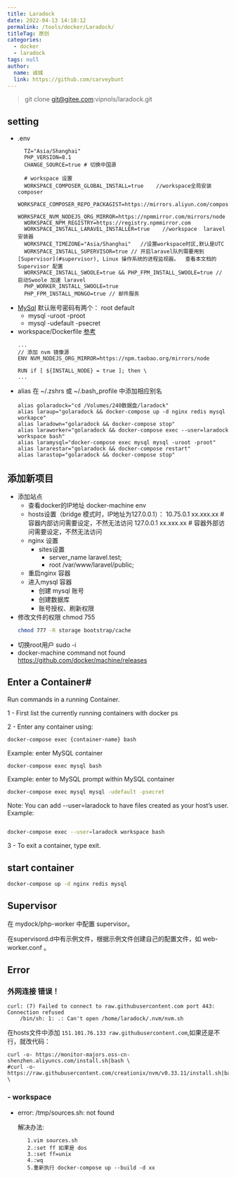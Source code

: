```yaml
---
title: Laradock
date: 2022-04-13 14:18:12
permalink: /tools/docker/Laradock/
titleTag: 原创
categories: 
  - docker
  - laradock
tags: null
author: 
  name: 诚城
  link: https://github.com/carveybunt
---
```



> git clone git@gitee.com:vipnols/laradock.git

## setting
- .env
  ```
    TZ="Asia/Shanghai"
    PHP_VERSION=8.1
    CHANGE_SOURCE=true # 切换中国源

    # workspace 设置
    WORKSPACE_COMPOSER_GLOBAL_INSTALL=true    //workspace全局安装composer
    WORKSPACE_COMPOSER_REPO_PACKAGIST=https://mirrors.aliyun.com/composer/
    WORKSPACE_NVM_NODEJS_ORG_MIRROR=https://npmmirror.com/mirrors/node
    WORKSPACE_NPM_REGISTRY=https://registry.npmmirror.com
    WORKSPACE_INSTALL_LARAVEL_INSTALLER=true    //workspace  laravel安装器
    WORKSPACE_TIMEZONE="Asia/Shanghai"   //设置workspace时区,默认是UTC
    WORKSPACE_INSTALL_SUPERVISOR=true // 开启laravel队列需要用到 [Supervisor](#supervisor), Linux 操作系统的进程监视器。  查看本文档的 Supervisor 配置
    WORKSPACE_INSTALL_SWOOLE=true && PHP_FPM_INSTALL_SWOOLE=true // 启动Swoole 加速 laravel
    PHP_WORKER_INSTALL_SWOOLE=true
    PHP_FPM_INSTALL_MONGO=true // 邮件服务
  ```
- [MySql](../05.工具/08.mysql.md)
  默认账号密码有两个： root default 
  - mysql -uroot -proot
  - mysql -udefault -psecret
- workspace/Dockerfile
  [参考](https://learnku.com/articles/35556)
  ```
  ...
  // 添加 nvm 镜像源
  ENV NVM_NODEJS_ORG_MIRROR=https://npm.taobao.org/mirrors/node 
  
  RUN if [ ${INSTALL_NODE} = true ]; then \
  ...
  ```
- alias
  在 ~/.zshrs 或 ~/.bash_profile 中添加相应别名
  ```vim
  alias golaradock="cd /Volumes/240数据盘/laradock"
  alias laraup="golaradock && docker-compose up -d nginx redis mysql workapce"
  alias laradown="golaradock && docker-compose stop"
  alias laraworker="golaradock && docker-compose exec --user=laradock workspace bash"
  alias laramysql="docker-compose exec mysql mysql -uroot -proot"
  alias lararestar="golaradock && docker-compose restart"
  alias larastop="golaradock && docker-compose stop"
  
  ```

## 添加新项目
- 添加站点
  - 查看docker的IP地址 
      docker-machine env
  - hosts设置（bridge 模式时，IP地址为127.0.0.1）：
      10.75.0.1  xx.xxx.xx # 容器内部访问需要设定，不然无法访问
      127.0.0.1  xx.xxx.xx # 容器外部访问需要设定，不然无法访问
  - nginx 设置
      - sites设置
          - server_name laravel.test;
          - root /var/www/laravel/public;
  - 重启nginx 容器
  - 进入mysql 容器
    - 创建 mysql 账号
    - 创建数据库
    - 账号授权、刷新权限
- 修改文件的权限 chmod 755
  ```sh
  chmod 777 -R storage bootstrap/cache
  ```
- 切换root用户 sudo -i
- docker-machine command not found
    https://github.com/docker/machine/releases

## Enter a Container#
Run commands in a running Container.

1 - First list the currently running containers with docker ps

2 - Enter any container using:

```sh
docker-compose exec {container-name} bash
```
Example: enter MySQL container

```sh
docker-compose exec mysql bash
```

Example: enter to MySQL prompt within MySQL container
```sh
docker-compose exec mysql mysql -udefault -psecret

```

Note: You can add --user=laradock to have files created as your host’s user. Example:
```sh

docker-compose exec --user=laradock workspace bash
```

3 - To exit a container, type exit.

## start container
```sh
docker-compose up -d nginx redis mysql
```


## Supervisor
在 mydock/php-worker 中配置 supervisor。

在supervisord.d中有示例文件，根据示例文件创建自己的配置文件，如 web-worker.conf 。


## Error
### 外网连接 错误！

    curl: (7) Failed to connect to raw.githubusercontent.com port 443: Connection refused
        /bin/sh: 1: .: Can't open /home/laradock/.nvm/nvm.sh

在hosts文件中添加 `151.101.76.133 raw.githubusercontent.com`,如果还是不行，就改代码：
    
    curl -o- https://monitor-majors.oss-cn-shenzhen.aliyuncs.com/install.sh|bash \
    #curl -o- https://raw.githubusercontent.com/creationix/nvm/v0.33.11/install.sh|bash \

### - workspace
- error: /tmp/sources.sh: not found
  
     解决办法:
     
         1.vim sources.sh
         2.:set ff 如果是 dos
         3.:set ff=unix
         4.:wq
         5.重新执行 docker-compose up --build -d xx 
